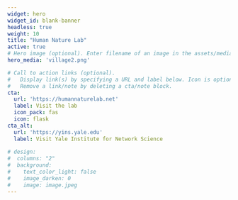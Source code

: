 ```yaml
---
widget: hero
widget_id: blank-banner
headless: true
weight: 10
title: "Human Nature Lab"
active: true
# Hero image (optional). Enter filename of an image in the assets/media/ folder.
hero_media: 'village2.png'

# Call to action links (optional).
#   Display link(s) by specifying a URL and label below. Icon is optional for `cta`.
#   Remove a link/note by deleting a cta/note block.
cta:
  url: 'https://humannaturelab.net'
  label: Visit the lab
  icon_pack: fas
  icon: flask
cta_alt:
  url: 'https://yins.yale.edu'
  label: Visit Yale Institute for Network Science
  
# design:
#  columns: "2"
#  background:
#    text_color_light: false
#    image_darken: 0
#    image: image.jpeg
---
```

